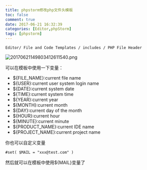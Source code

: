 ```yaml
---
title: phpstorm修改php文件头模板
toc: false
comment: true
date: 2017-06-21 16:32:39
categories: [Editor,phpStorm]
tags: [phpstorm]
---
```







<!--more-->

`Editor/ File and Code Templates / includes / PHP File Header`

![20170621149803412611540.png](http://o9xbyqajf.bkt.clouddn.com/20170621149803412611540.png)

可以在模板中使用一下变量：

* ${FILE_NAME}:current file name
* ${USER}:current user system login name
* ${DATE}:current system date
* ${TIME}:current system time
* ${YEAR}:current year
* ${MONTH}:current month
* ${DAY}:current day of the month
* ${HOUR}:current hour
* ${MINUTE}:current minute
* ${PRODUCT_NAME}:current IDE name
* ${PROJECT_NAME}:current project name

你也可以自定义变量

```
#set( $MAIL = "xxx@test.com" )
```
然后就可以在模板中使用${MAIL}变量了